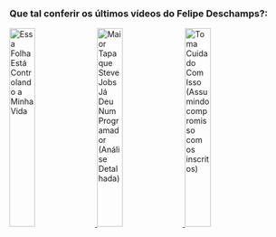 ### Que tal conferir os últimos vídeos do Felipe Deschamps?:


<a href="https://youtu.be/r7Xv1btR3T0">
   <img width="30%" src="https://i.ytimg.com/vi/r7Xv1btR3T0/sddefault.jpg" alt="Essa Folha Está Controlando a Minha Vida"></img>
</a>


<a href="https://youtu.be/Z1GNW_woXI0">
   <img width="30%" src="https://i.ytimg.com/vi/Z1GNW_woXI0/sddefault.jpg" alt="Maior Tapa que Steve Jobs Já Deu Num Programador (Análise Detalhada)"></img>
</a>


<a href="https://youtu.be/VJNzrOpFs8M">
   <img width="30%" src="https://i.ytimg.com/vi/VJNzrOpFs8M/sddefault.jpg" alt="Toma Cuidado Com Isso (Assumindo compromisso com os inscritos)"></img>
</a>


